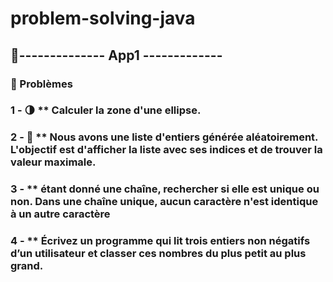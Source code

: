 # problem-solving-java
## 🚀-------------- App1 -------------
### 📌 Problèmes
### 1 - 🌗 ** Calculer la zone d'une ellipse.
### 2 - 🔢 ** Nous avons une liste d'entiers générée aléatoirement. L'objectif est d'afficher la liste avec ses indices et de trouver la **valeur maximale**.  
### 3 -  ** étant donné une chaîne, rechercher si elle est unique ou non. Dans une chaîne unique, aucun caractère n'est identique à un autre caractère
### 4 - ** Écrivez un programme qui lit trois entiers non négatifs d’un utilisateur et classer ces nombres du plus petit au plus grand.